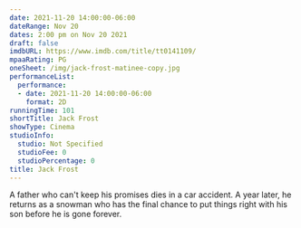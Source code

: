 ```yaml
---
date: 2021-11-20 14:00:00-06:00
dateRange: Nov 20
dates: 2:00 pm on Nov 20 2021
draft: false
imdbURL: https://www.imdb.com/title/tt0141109/
mpaaRating: PG
oneSheet: /img/jack-frost-matinee-copy.jpg
performanceList:
  performance:
  - date: 2021-11-20 14:00:00-06:00
    format: 2D
runningTime: 101
shortTitle: Jack Frost
showType: Cinema
studioInfo:
  studio: Not Specified
  studioFee: 0
  studioPercentage: 0
title: Jack Frost
---
```


A father who can't keep his promises dies in a car accident. A year later, he returns as a snowman who has the final chance to put things right with his son before he is gone forever.